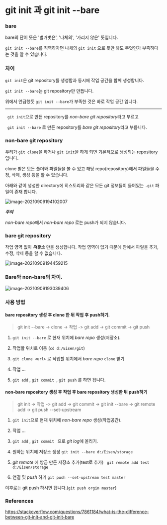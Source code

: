 # git init 과 git init --bare

### bare

bare의 단어 뜻은 '벌거벗은', '나체의', '가리지 않은' 뜻입니다.

```git init --bare```를 직역하자면 나체의 ```git init``` 으로 뜻만 봐도 무엇인가 부족하다는 것을 알 수 있습니다.

  

### 차이

```git init```은 git repository를 생성함과 동시에 작업 공간을 함께 생성합니다.

```git init --bare```는 git repository만 만듭니다.

위에서 언급했듯 ```git init --bare```가 부족한 것은 바로 작업 공간 입니다.

---



``` git init```으로 만든 repository를 *non-bare git repository*라고 부르고

``` git init --bare``` 로 만든 repository를 *bare git repository*라고 부릅니다.



### non-bare git repository

우리가 ```git clone```을 하거나 ```git init```을 하게 되면 기본적으로 생성되는 repository 입니다.

clone 받은 모든 폴더와 파일들을 볼 수 있고 해당 repo(repository)에서 파일들을 수정, 삭제, 생성 등을 할 수 있습니다.

아래와 같이 생성한 directory에 히스토리와 같은 모든 git 정보들이 들어있는 ```.git``` 파일이 존재 합니다.

![image-20210909194102007](https://raw.githubusercontent.com/KrGil/TIL/main/Git/Bare_NonBare_git_repo.assets/image-20210909194102007.png)

***주의***

*non-bare repo*에서 *non-bare repo* 로는 push가 되지 않습니다.

### bare git repository

작업 영역 없이 *__저장소__* 만을 생성합니다. 작업 영역이 없기 때문에 안에서 파일을 추가, 수정, 삭제 등을 할 수 없습니다.

![image-20210909194459215](https://raw.githubusercontent.com/KrGil/TIL/main/Git/Bare_NonBare_git_repo.assets/image-20210909194459215.png)



### Bare와 non-bare의 차이.

![image-20210909193039406](https://raw.githubusercontent.com/KrGil/TIL/main/Git/Bare_NonBare_git_repo.assets/image-20210909193039406.png)

### 사용 방법

#### bare repository 생성 후 clone 한 뒤 작업 후 push하기.

> git init --bare -> clone -> 작업 -> git add -> git commit -> git push

1. ``` git init --bare ``` 로 현재 위치에 *bare repo* 생성(저장소).

2. 작업할 위치로 이동 (```cd d:/Eisen/git```)

3. ```git clone <url>``` 로 작업할 위치에서 *bare repo* ```clone``` 받기

4. 작업 ...

5. ``` git add ``` , ```git commit ```, ```git push``` 를 하면 됩니다.



#### non-bare repository 생성 후 작업 후 bare repository 생성한 뒤 push하기

> git init -> 작업 -> git add -> git commit -> git init --bare <url> -> git remote add <name><url> -> git push --set-upstream <name> <branch> 

1. ``` git init ```으로 현재 위치에 *non-bare repo* 생성(작업공간).

2. 작업 ...

3. ``` git add ``` , ```git commit ``` 으로 *git log*에 올리기.

4. 원하는 위치에 저장소 생성 ``` git init --bare d:/Eisen/storage ```

5. *git remote* 에 방금 만든 저장소 추가(test로 추가) ``` git remote add test d:/Eisen/storage``` 

6. 연결 및 *push* 하기 ```git push --set-upstream test master```

이후로는 git push <name><branch> 하시면 됩니다.(```git push orgin master```)





### References

https://stackoverflow.com/questions/7861184/what-is-the-difference-between-git-init-and-git-init-bare

